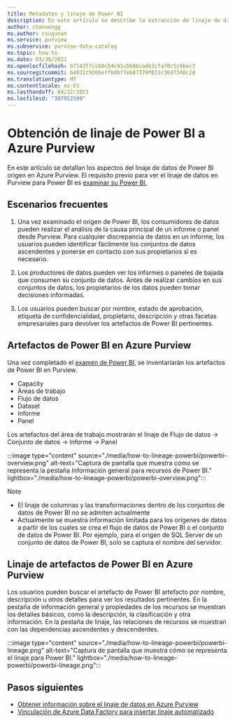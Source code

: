 ```yaml
---
title: Metadatos y linaje de Power BI
description: En este artículo se describe la extracción de linaje de datos del origen Power BI.
author: chanuengg
ms.author: csugunan
ms.service: purview
ms.subservice: purview-data-catalog
ms.topic: how-to
ms.date: 03/30/2021
ms.openlocfilehash: b7143f7ccb0cb4c91cbb86cadb3cfa78c5c9bec3
ms.sourcegitcommit: b4032c9266effb0bf7eb87379f011c36d7340c2d
ms.translationtype: HT
ms.contentlocale: es-ES
ms.lasthandoff: 04/22/2021
ms.locfileid: "107912599"
---
```

# <a name="how-to-get-lineage-from-power-bi-into-azure-purview"></a>Obtención de linaje de Power BI a Azure Purview

En este artículo se detallan los aspectos del linaje de datos de Power BI origen en Azure Purview. El requisito previo para ver el linaje de datos en Purview para Power BI es [examinar su Power BI.](../purview/register-scan-power-bi-tenant.md) 

## <a name="common-scenarios"></a>Escenarios frecuentes

1. Una vez examinado el origen de Power BI, los consumidores de datos pueden realizar el análisis de la causa principal de un informe o panel desde Purview. Para cualquier discrepancia de datos en un informe, los usuarios pueden identificar fácilmente los conjuntos de datos ascendentes y ponerse en contacto con sus propietarios si es necesario.

2. Los productores de datos pueden ver los informes o paneles de bajada que consumen su conjunto de datos. Antes de realizar cambios en sus conjuntos de datos, los propietarios de los datos pueden tomar decisiones informadas.

2. Los usuarios pueden buscar por nombre, estado de aprobación, etiqueta de confidencialidad, propietario, descripción y otras facetas empresariales para devolver los artefactos de Power BI pertinentes.

## <a name="power-bi-artifacts-in-azure-purview"></a>Artefactos de Power BI en Azure Purview

Una vez completado el [examen de Power BI](../purview/register-scan-power-bi-tenant.md), se inventariarán los artefactos de Power BI en Purview.

* Capacity
* Áreas de trabajo
* Flujo de datos
* Dataset 
* Informe
* Panel

Los artefactos del área de trabajo mostrarán el linaje de Flujo de datos -> Conjunto de datos -> Informe -> Panel

:::image type="content" source="./media/how-to-lineage-powerbi/powerbi-overview.png" alt-text="Captura de pantalla que muestra cómo se representa la pestaña Información general para recursos de Power BI." lightbox="./media/how-to-lineage-powerbi/powerbi-overview.png":::

>[!Note]
> * El linaje de columnas y las transformaciones dentro de los conjuntos de datos de Power BI no se admiten actualmente
> * Actualmente se muestra información limitada para los orígenes de datos a partir de los cuales se crea el flujo de datos de Power BI o el conjunto de datos de Power BI. Por ejemplo, para el origen de SQL Server de un conjunto de datos de Power BI, solo se captura el nombre del servidor. 

## <a name="lineage-of-power-bi-artifacts-in-azure-purview"></a>Linaje de artefactos de Power BI en Azure Purview

Los usuarios pueden buscar el artefacto de Power BI artefacto por nombre, descripción u otros detalles para ver los resultados pertinentes. En la pestaña de información general y propiedades de los recursos se muestran los detalles básicos, como la descripción, la clasificación y otra información. En la pestaña de linaje, las relaciones de recursos se muestran con las dependencias ascendentes y descendentes.

:::image type="content" source="./media/how-to-lineage-powerbi/powerbi-lineage.png" alt-text="Captura de pantalla que muestra cómo se representa el linaje para Power BI." lightbox="./media/how-to-lineage-powerbi/powerbi-lineage.png":::

## <a name="next-steps"></a>Pasos siguientes

- [Obtener información sobre el linaje de datos en Azure Purview](catalog-lineage-user-guide.md)
- [Vinculación de Azure Data Factory para insertar linaje automatizado](how-to-link-azure-data-factory.md)
